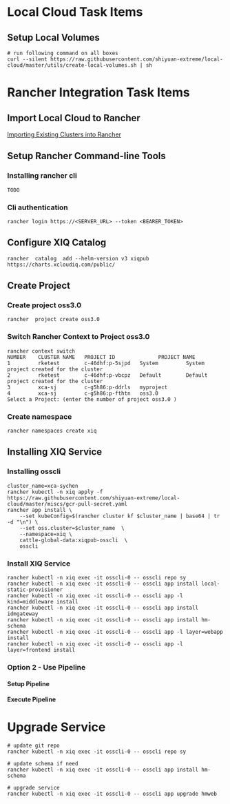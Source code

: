 # Local Cloud Task Items

## Setup Local Volumes

```she
# run following command on all boxes
curl --silent https://raw.githubusercontent.com/shiyuan-extreme/local-cloud/master/utils/create-local-volumes.sh | sh 
```

# Rancher Integration Task Items

## Import Local Cloud to Rancher

[Importing Existing Clusters into Rancher](https://rancher.com/docs/rancher/v2.x/en/cluster-provisioning/imported-clusters/)

## Setup Rancher Command-line Tools

### Installing rancher cli

```she
TODO
```

### Cli authentication

```shell
rancher login https://<SERVER_URL> --token <BEARER_TOKEN>
```

## Configure XIQ Catalog

```she
rancher  catalog  add --helm-version v3 xiqpub https://charts.xcloudiq.com/public/ 
```

## Create Project

### Create project oss3.0

```shel
rancher  project create oss3.0
```

### Switch Rancher Context to Project oss3.0

```shel
rancher context switch
NUMBER    CLUSTER NAME   PROJECT ID              PROJECT NAME   
1         rketest        c-46dhf:p-5sjpd   System         System project created for the cluster
2         rketest        c-46dhf:p-vbcpz   Default        Default project created for the cluster
3         xca-sj         c-g5h86:p-ddrls   myproject      
4         xca-sj         c-g5h86:p-fthtn   oss3.0     
Select a Project: (enter the number of project oss3.0 )
```

### Create namespace 

```she
rancher namespaces create xiq
```

## Installing XIQ Service

### Installing osscli

```she
cluster_name=xca-sychen
rancher kubectl -n xiq apply -f https://raw.githubusercontent.com/shiyuan-extreme/local-cloud/master/miscs/gcr-pull-secret.yaml
rancher app install \
	--set kubeConfig=$(rancher cluster kf $cluster_name | base64 | tr -d "\n") \
	--set oss.cluster=$cluster_name  \
	--namespace=xiq \
	cattle-global-data:xiqpub-osscli  \
	osscli
```

### Install XIQ Service

```she
rancher kubectl -n xiq exec -it osscli-0 -- osscli repo sy
rancher kubectl -n xiq exec -it osscli-0 -- osscli app install local-static-provisioner
rancher kubectl -n xiq exec -it osscli-0 -- osscli app -l kind=middleware install
rancher kubectl -n xiq exec -it osscli-0 -- osscli app install idmgateway
rancher kubectl -n xiq exec -it osscli-0 -- osscli app install hm-schema
rancher kubectl -n xiq exec -it osscli-0 -- osscli app -l layer=webapp install
rancher kubectl -n xiq exec -it osscli-0 -- osscli app -l layer=frontend install
```

### Option 2 - Use Pipeline

#### Setup Pipeline

#### Execute Pipeline

# Upgrade Service

```she
# update git repo
rancher kubectl -n xiq exec -it osscli-0 -- osscli repo sy

# update schema if need 
rancher kubectl -n xiq exec -it osscli-0 -- osscli app install hm-schema

# upgrade service 
rancher kubectl -n xiq exec -it osscli-0 -- osscli app upgrade hmweb
```







